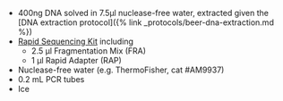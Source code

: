 - 400ng DNA solved in 7.5µl nuclease-free water, extracted given the [DNA extraction protocol]({% link _protocols/beer-dna-extraction.md %})
- [Rapid Sequencing Kit](https://store.nanoporetech.com/sample-prep/rapid-sequencing-kit.html) including
    - 2.5 µl Fragmentation Mix (FRA)
    - 1 µl Rapid Adapter (RAP)
- Nuclease-free water (e.g. ThermoFisher, cat #AM9937)
- 0.2 mL PCR tubes
- Ice